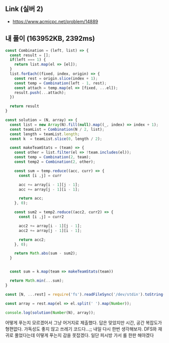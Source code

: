 ## Link (실버 2)  

- https://www.acmicpc.net/problem/14889  

## 내 풀이 (163952KB, 2392ms)  

```javascript
const Combination = (left, list) => {
  const result = [];
  if(left === 1) {
    return list.map(el => [el]);
  }
  list.forEach((fixed, index, origin) => {
    const rest = origin.slice(index + 1);
    const temp = Combination(left - 1, rest);
    const attach = temp.map(el => [fixed, ...el]);
    result.push(...attach);
  })

  return result
}

const solution = (N, array) => {
  const list = new Array(N).fill(null).map((_, index) => index + 1);
  const teamList = Combination(N / 2, list);
  const length = teamList.length;
  const k  = teamList.slice(0, length / 2);

  const makeTeamStats = (team) => {
    const other = list.filter(el => !team.includes(el));
    const temp = Combination(2, team);
    const temp2 = Combination(2, other);

    const sum = temp.reduce((acc, curr) => {
      const [i ,j] = curr

      acc += array[i - 1][j - 1];
      acc += array[j - 1][i - 1];

      return acc;
    }, 0);

    const sum2 = temp2.reduce((acc2, curr2) => {
      const [i ,j] = curr2

      acc2 += array[i - 1][j - 1];
      acc2 += array[j - 1][i - 1];

      return acc2;
    }, 0);  

    return Math.abs(sum - sum2);
  }


  const sum = k.map(team => makeTeamStats(team))

  return Math.min(...sum);
}

const [N, ...rest] = require('fs').readFileSync('/dev/stdin').toString().trim().split('\n');

const array = rest.map(el => el.split(' ').map(Number));

console.log(solution(Number(N), array));
```

어떻게 푸는지 모르겠어서 그냥 어거지로 제출했다. 답은 맞았지만 시간, 공간 복잡도가 형편없다. 가독성도 좋지 않고 쓰레기 코드다...;; 내일 다시 한번 생각해보자. DFS와 재귀로 풀었다는데 이떻게 푸는지 감을 못잡겠다. 일단 피시방 가서 롤 한판 해야겠다 
